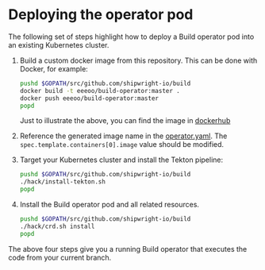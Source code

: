 # Deploying the operator pod

The following set of steps highlight how to deploy a Build operator pod into an existing Kubernetes cluster.

1. Build a custom docker image from this repository. This can be done with Docker, for example:

   ```sh
   pushd $GOPATH/src/github.com/shipwright-io/build
   docker build -t eeeoo/build-operator:master .
   docker push eeeoo/build-operator:master
   popd
   ```
   Just to illustrate the above, you can find the image in [dockerhub](https://hub.docker.com/repository/docker/eeeoo/build-operator)

2. Reference the generated image name in the [operator.yaml](../../deploy/operator.yaml). The `spec.template.containers[0].image` value should be modified.

3. Target your Kubernetes cluster and install the Tekton pipeline:

    ```sh
    pushd $GOPATH/src/github.com/shipwright-io/build
    ./hack/install-tekton.sh
    popd
    ```

4. Install the Build operator pod and all related resources.

    ```sh
    pushd $GOPATH/src/github.com/shipwright-io/build
    ./hack/crd.sh install
    popd
    ```

The above four steps give you a running Build operator that executes the code from your current branch.
